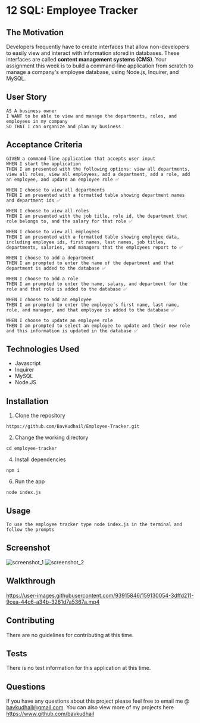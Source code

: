 # 12 SQL: Employee Tracker

## The Motivation

Developers frequently have to create interfaces that allow non-developers to easily view and interact with information stored in databases. These interfaces are called **content management systems (CMS)**. Your assignment this week is to build a command-line application from scratch to manage a company's employee database, using Node.js, Inquirer, and MySQL.

## User Story

```
AS A business owner
I WANT to be able to view and manage the departments, roles, and employees in my company
SO THAT I can organize and plan my business
```

## Acceptance Criteria

```
GIVEN a command-line application that accepts user input
WHEN I start the application
THEN I am presented with the following options: view all departments, view all roles, view all employees, add a department, add a role, add an employee, and update an employee role ✅

WHEN I choose to view all departments
THEN I am presented with a formatted table showing department names and department ids ✅

WHEN I choose to view all roles
THEN I am presented with the job title, role id, the department that role belongs to, and the salary for that role ✅

WHEN I choose to view all employees
THEN I am presented with a formatted table showing employee data, including employee ids, first names, last names, job titles, departments, salaries, and managers that the employees report to ✅

WHEN I choose to add a department
THEN I am prompted to enter the name of the department and that department is added to the database ✅

WHEN I choose to add a role
THEN I am prompted to enter the name, salary, and department for the role and that role is added to the database ✅

WHEN I choose to add an employee
THEN I am prompted to enter the employee’s first name, last name, role, and manager, and that employee is added to the database ✅

WHEN I choose to update an employee role
THEN I am prompted to select an employee to update and their new role and this information is updated in the database ✅
```

## Technologies Used

- Javascript
- Inquirer
- MySQL
- Node.JS

## Installation

1. Clone the repository

```
https://github.com/BavKudhail/Employee-Tracker.git
```

2. Change the working directory

```
cd employee-tracker
```

4. Install dependencies

```
npm i
```

6. Run the app

```
node index.js
```

## Usage

```
To use the employee tracker type node index.js in the terminal and follow the prompts
```

## Screenshot
![screenshot_1](https://user-images.githubusercontent.com/93915846/159130219-b9cb93e3-75aa-4805-96b8-f2198fde744f.JPG)
![screenshot_2](https://user-images.githubusercontent.com/93915846/159130220-ad45c64b-316b-4398-ac76-ccbafd5541f8.JPG)



## Walkthrough
https://user-images.githubusercontent.com/93915846/159130054-3dffd211-9cea-44c6-a34b-3261d7a5367a.mp4



## Contributing

There are no guidelines for contributing at this time.

## Tests

There is no test information for this application at this time.

## Questions

If you have any questions about this project please feel free to email me @ bavkudhail@gmail.com. You can also view more of my projects here https://www.github.com/bavkudhail
